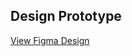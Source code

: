 
## Design Prototype
[View Figma Design](https://www.figma.com/design/uyueakwFFEXEAb09t1axP0/Graso?node-id=0-1&p=f&t=ZPkLP4OtJQAya58c-0)
